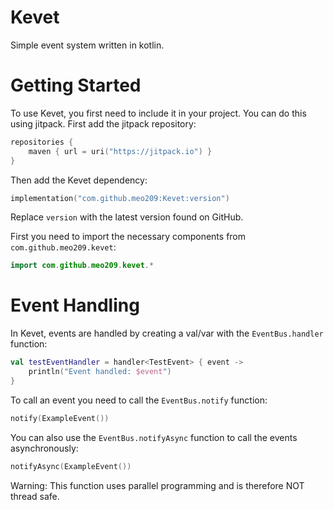 # Kevet
Simple event system written in kotlin.
<br>

# Getting Started
To use Kevet, you first need to include it in your project.
You can do this using jitpack. First add the jitpack repository:
```kotlin
repositories { 
    maven { url = uri("https://jitpack.io") }
}
```
Then add the Kevet dependency:
```kotlin
implementation("com.github.meo209:Kevet:version")
```
Replace ```version``` with the latest version found on GitHub.

First you need to import the necessary components from `com.github.meo209.kevet`:
```kotlin
import com.github.meo209.kevet.*
```

# Event Handling
In Kevet, events are handled by creating a val/var with the `EventBus.handler` function:
```kotlin
val testEventHandler = handler<TestEvent> { event ->
    println("Event handled: $event")
}
```

To call an event you need to call the `EventBus.notify` function:
```kotlin
notify(ExampleEvent())
```

You can also use the `EventBus.notifyAsync` function to call the events asynchronously:
```kotlin
notifyAsync(ExampleEvent())
```
Warning: This function uses parallel programming and is therefore NOT thread safe.